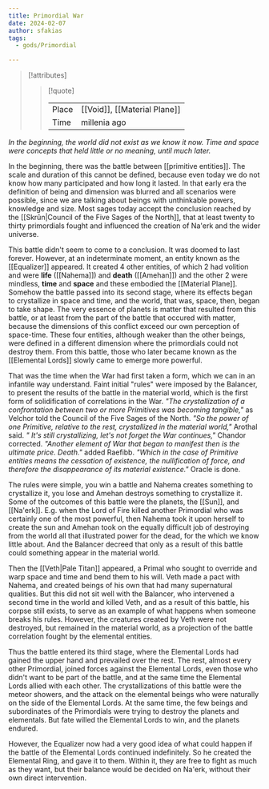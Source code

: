 ```yaml
---
title: Primordial War
date: 2024-02-07
author: sfakias
tags:
  - gods/Primordial

---
```

> [!attributes]
> 
> > [!quote]
> >
> > | | |
> > | --- | --- |
> > | Place | [[Void]], [[Material Plane]] |
> > | Time | millenia ago |

*In the beginning, the world did not exist as we know it now. Time and space were concepts that held little or no meaning, until much later.*

In the beginning, there was the battle between [[primitive entities]]. The scale and duration of this cannot be defined, because even today we do not know how many participated and how long it lasted. In that early era the definition of being and dimension was blurred and all scenarios were possible, since we are talking about beings with unthinkable powers, knowledge and size. Most sages today accept the conclusion reached by the [[Skrûn|Council of the Five Sages of the North]], that at least twenty to thirty primordials fought and influenced the creation of Na'erk and the wider universe.

This battle didn't seem to come to a conclusion. It was doomed to last forever. However, at an indeterminate moment, an entity known as the [[Equalizer]] appeared. It created 4 other entities, of which 2 had volition and were **life** ([[Nahema]]) and **death** ([[Amehan]]) and the other 2 were mindless, **time** and **space** and these embodied the [[Material Plane]]. Somehow the battle passed into its second stage, where its effects began to crystallize in space and time, and the world, that was, space, then, began to take shape. The very essence of planets is matter that resulted from this battle, or at least from the part of the battle that occured with matter, because the dimensions of this conflict exceed our own perception of space-time. These four entities, although weaker than the other beings, were defined in a different dimension where the primordials could not destroy them. From this battle, those who later became known as the [[Elemental Lords]] slowly came to emerge more powerful.

That was the time when the War had first taken a form, which we can in an infantile way understand. Faint initial "rules" were imposed by the Balancer, to present the results of the battle in the material world, which is the first form of solidification of correlations in the War.
*"The crystallization of a confrontation between two or more Primitives was becoming tangible,"* as Velchor told the Council of the Five Sages of the North.
*"So the power of one Primitive, relative to the rest, crystallized in the material world,"* Arothal said.
*" It's still crystallizing, let's not forget the War continues,"* Chandor corrected.
*"Another element of War that began to manifest then is the ultimate price. Death."* added Raefibb.
*"Which in the case of Primitive entities means the cessation of existence, the nullification of force, and therefore the disappearance of its material existence."* Oracle is done.

The rules were simple, you win a battle and Nahema creates something to crystallize it, you lose and Amehan destroys something to crystallize it. Some of the outcomes of this battle were the planets, the [[Sun]], and [[Na'erk]]. E.g. when the Lord of Fire killed another Primordial who was certainly one of the most powerful, then Nahema took it upon herself to create the sun and Amehan took on the equally difficult job of destroying from the world all that illustrated power for the dead, for the which we know little about. And the Balancer decreed that only as a result of this battle could something appear in the material world.

Then the [[Veth|Pale Titan]] appeared, a Primal who sought to override and warp space and time and bend them to his will. Veth made a pact with Nahema, and created beings of his own that had many supernatural qualities. But this did not sit well with the Balancer, who intervened a second time in the world and killed Veth, and as a result of this battle, his corpse still exists, to serve as an example of what happens when someone breaks his rules. However, the creatures created by Veth were not destroyed, but remained in the material world, as a projection of the battle correlation fought by the elemental entities.

Thus the battle entered its third stage, where the Elemental Lords had gained the upper hand and prevailed over the rest. The rest, almost every other Primordial, joined forces against the Elemental Lords, even those who didn't want to be part of the battle, and at the same time the Elemental Lords allied with each other. The crystallizations of this battle were the meteor showers, and the attack on the elemental beings who were naturally on the side of the Elemental Lords. At the same time, the few beings and subordinates of the Primordials were trying to destroy the planets and elementals. But fate willed the Elemental Lords to win, and the planets endured.

However, the Equalizer now had a very good idea of what could happen if the battle of the Elemental Lords continued indefinitely. So he created the Elemental Ring, and gave it to them. Within it, they are free to fight as much as they want, but their balance would be decided on Na'erk, without their own direct intervention.